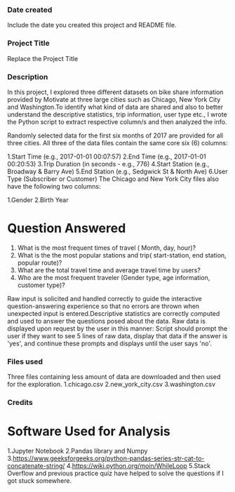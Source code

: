 ### Date created
Include the date you created this project and README file.

### Project Title
Replace the Project Title

### Description
In this project, I explored three different datasets on bike share information provided by Motivate at three large cities such as Chicago, New York City and Washington.To identify what kind of data are shared and also to better understand the descriptive statistics, trip information, user type etc., I wrote the Python script to extract respective column/s and then analyzed the info.

Randomly selected data for the first six months of 2017 are provided for all three cities. All three of the data files contain the same core six (6) columns:

 1.Start Time (e.g., 2017-01-01 00:07:57)
 2.End Time (e.g., 2017-01-01 00:20:53)
 3.Trip Duration (in seconds - e.g., 776)
 4.Start Station (e.g., Broadway & Barry Ave)
 5.End Station (e.g., Sedgwick St & North Ave)
 6.User Type (Subscriber or Customer)
The Chicago and New York City files also have the following two columns:

 1.Gender
 2.Birth Year

# Question Answered
1. What is the most frequent times of travel ( Month, day, hour)?
2. What is the the most popular stations and trip( start-station, end station, popular route)?
3. What are the total travel time and average travel time by users?
4. Who are the most frequent traveler (Gender type, age information, customer type)?

Raw input is solicited and handled correctly to guide the interactive question-answering experience so that no errors are thrown when unexpected input is entered.Descriptive statistics are correctly computed and used to answer the questions posed about the data. Raw data is displayed upon request by the user in this manner: Script should prompt the user if they want to see 5 lines of raw data, display that data if the answer is 'yes', and continue these prompts and displays until the user says 'no'.

### Files used
Three files containing less amount of data are downloaded and then used for the exploration.
 1.chicago.csv
 2.new_york_city.csv
 3.washington.csv

### Credits
# Software Used for Analysis
1.Jupyter Notebook
2.Pandas library and Numpy
3.https://www.geeksforgeeks.org/python-pandas-series-str-cat-to-concatenate-string/
4.https://wiki.python.org/moin/WhileLoop
5.Stack Overflow and previous practice quiz have helped to solve the questions if I got stuck somewhere.
